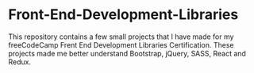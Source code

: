 # Front-End-Development-Libraries
This repository contains a few small projects that I have made for my freeCodeCamp Frent End Development Libraries Certification. These projects made me better understand Bootstrap, jQuery, SASS, React and Redux.
